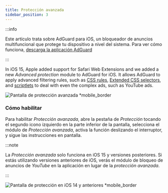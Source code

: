 ```yaml
---
title: Protección avanzada
sidebar_position: 3
---
```


:::info

Este artículo trata sobre AdGuard para iOS, un bloqueador de anuncios multifuncional que protege tu dispositivo a nivel del sistema. Para ver cómo funciona, [descarga la aplicación AdGuard](https://agrd.io/download-kb-adblock)

:::

In iOS 15, Apple added support for Safari Web Extensions and we added a new _Advanced protection_ module to AdGuard for iOS. It allows AdGuard to apply advanced filtering rules, such as [CSS rules](/general/ad-filtering/create-own-filters#cosmetic-css-rules), [Extended CSS selectors](/general/ad-filtering/create-own-filters#extended-css-selectors), and [scriptlets](/general/ad-filtering/create-own-filters#scriptlets) to deal with even the complex ads, such as YouTube ads.

![Pantalla de protección avanzada \*mobile\_border](https://cdn.adtidy.org/public/Adguard/kb/iOS/features/protection_screen_15_en.jpeg)

### Cómo habilitar

Para habilitar _Protección avanzada_, abre la pestaña de _Protección_ tocando el segundo icono izquierdo en la parte inferior de la pantalla, selecciona el módulo de _Protección avanzada_, activa la función deslizando el interruptor, y sigue las instrucciones en pantalla.

:::note

La _Protección avanzada_ solo funciona en iOS 15 y versiones posteriores. Si estás utilizando versiones anteriores de iOS, verás el módulo de bloqueo de anuncios de _YouTube_ en la aplicación en lugar de la _protección avanzada_.

:::

![Pantalla de protección en iOS 14 y anteriores \*mobile\_border](https://cdn.adtidy.org/public/Adguard/kb/iOS/features/protection_screen_14_en.jpeg)
